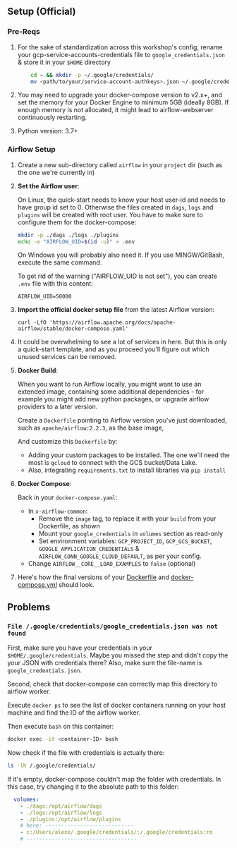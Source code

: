 ## Setup (Official)

### Pre-Reqs

1. For the sake of standardization across this workshop's config,
    rename your gcp-service-accounts-credentials file to `google_credentials.json` & store it in your `$HOME` directory
    ``` bash
        cd ~ && mkdir -p ~/.google/credentials/
        mv <path/to/your/service-account-authkeys>.json ~/.google/credentials/google_credentials.json
    ```

2. You may need to upgrade your docker-compose version to v2.x+, and set the memory for your Docker Engine to minimum 5GB
(ideally 8GB). If enough memory is not allocated, it might lead to airflow-webserver continuously restarting.

3. Python version: 3.7+


### Airflow Setup

1. Create a new sub-directory called `airflow` in your `project` dir (such as the one we're currently in)

2. **Set the Airflow user**:

    On Linux, the quick-start needs to know your host user-id and needs to have group id set to 0. 
    Otherwise the files created in `dags`, `logs` and `plugins` will be created with root user. 
    You have to make sure to configure them for the docker-compose:

    ```bash
    mkdir -p ./dags ./logs ./plugins
    echo -e "AIRFLOW_UID=$(id -u)" > .env
    ```

    On Windows you will probably also need it. If you use MINGW/GitBash, execute the same command. 

    To get rid of the warning ("AIRFLOW_UID is not set"), you can create `.env` file with
    this content:

    ```
    AIRFLOW_UID=50000
    ```

   
3. **Import the official docker setup file** from the latest Airflow version:
   ```shell
   curl -LfO 'https://airflow.apache.org/docs/apache-airflow/stable/docker-compose.yaml'
   ```
   
4. It could be overwhelming to see a lot of services in here. 
   But this is only a quick-start template, and as you proceed you'll figure out which unused services can be removed.
  

5. **Docker Build**:

    When you want to run Airflow locally, you might want to use an extended image, 
    containing some additional dependencies - for example you might add new python packages, 
    or upgrade airflow providers to a later version.
    
    Create a `Dockerfile` pointing to Airflow version you've just downloaded, 
    such as `apache/airflow:2.2.3`, as the base image,
       
    And customize this `Dockerfile` by:
    * Adding your custom packages to be installed. The one we'll need the most is `gcloud` to connect with the GCS bucket/Data Lake.
    * Also, integrating `requirements.txt` to install libraries via  `pip install`

6. **Docker Compose**:

    Back in your `docker-compose.yaml`:
   * In `x-airflow-common`: 
     * Remove the `image` tag, to replace it with your `build` from your Dockerfile, as shown
     * Mount your `google_credentials` in `volumes` section as read-only
     * Set environment variables: `GCP_PROJECT_ID`, `GCP_GCS_BUCKET`, `GOOGLE_APPLICATION_CREDENTIALS` & `AIRFLOW_CONN_GOOGLE_CLOUD_DEFAULT`, as per your config.
   * Change `AIRFLOW__CORE__LOAD_EXAMPLES` to `false` (optional)

7. Here's how the final versions of your [Dockerfile](./Dockerfile) and [docker-compose.yml](./docker-compose.yaml) should look.


## Problems

### `File /.google/credentials/google_credentials.json was not found`

First, make sure you have your credentials in your `$HOME/.google/credentials`.
Maybe you missed the step and didn't copy the your JSON with credentials there?
Also, make sure the file-name is `google_credentials.json`.

Second, check that docker-compose can correctly map this directory to airflow worker.

Execute `docker ps` to see the list of docker containers running on your host machine and find the ID of the airflow worker.

Then execute `bash` on this container:

```bash
docker exec -it <container-ID> bash
```

Now check if the file with credentials is actually there:

```bash
ls -lh /.google/credentials/
```

If it's empty, docker-compose couldn't map the folder with credentials. 
In this case, try changing it to the absolute path to this folder:

```yaml
  volumes:
    - ./dags:/opt/airflow/dags
    - ./logs:/opt/airflow/logs
    - ./plugins:/opt/airflow/plugins
    # here: ----------------------------
    - c:/Users/alexe/.google/credentials/:/.google/credentials:ro
    # -----------------------------------
```
